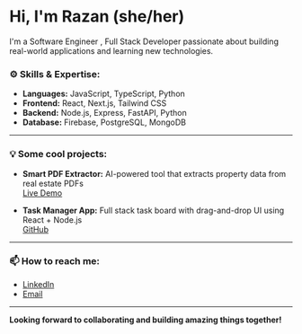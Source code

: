 # Hi, I'm Razan (she/her)  
I'm a Software Engineer , Full Stack Developer passionate about building real-world applications and learning new technologies.

### ⚙️ Skills & Expertise:
- **Languages:** JavaScript, TypeScript, Python
- **Frontend:** React, Next.js, Tailwind CSS
- **Backend:** Node.js, Express, FastAPI, Python
- **Database:** Firebase, PostgreSQL, MongoDB

---

### 💡 Some cool projects:
- **Smart PDF Extractor:** AI-powered tool that extracts property data from real estate PDFs  
  [Live Demo](https://smart-pdf-frontend-one.vercel.app)

- **Task Manager App:** Full stack task board with drag-and-drop UI using React + Node.js  
  [GitHub](https://github.com/razan310/task-manager)

---

### 📫 How to reach me:
- [LinkedIn](https://www.linkedin.com/in/your-profile](https://www.linkedin.com/in/razan-kurouni-80081033a/)](https://www.linkedin.com/public-profile/settings?trk=d_flagship3_profile_self_view_public_profile))
- [Email](mailto:razankurouni@gmail.com)

---

**Looking forward to collaborating and building amazing things together!**
